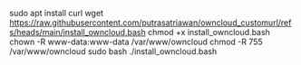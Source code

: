 sudo apt install curl
wget  https://raw.githubusercontent.com/putrasatriawan/owncloud_customurl/refs/heads/main/install_owncloud.bash
chmod +x install_owncloud.bash
chown -R www-data:www-data /var/www/owncloud
chmod -R 755 /var/www/owncloud
sudo bash ./install_owncloud.bash
